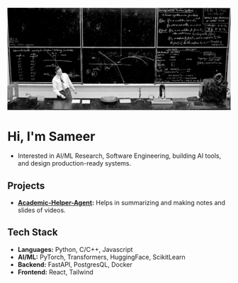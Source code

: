 <!--
**sameerdev7/sameerdev7** is a ✨ _special_ ✨ repository because its `README.md` (this file) appears on your GitHub profile.

Here are some ideas to get you started:

- 🔭 I’m currently working on ...
- 🌱 I’m currently learning ...
- 👯 I’m looking to collaborate on ...
- 🤔 I’m looking for help with ...
- 💬 Ask me about ...
- 📫 How to reach me: ...
- 😄 Pronouns: ...
- ⚡ Fun fact: ...
-->
![Banner](feynman_cover.jpg)


# Hi, I'm Sameer

- Interested in AI/ML Research, Software Engineering, building AI tools, and design production-ready systems.

## Projects 

- **[Academic-Helper-Agent](https://github.com/sameerdev7/Academic-Helper-Agent):** Helps in summarizing and making notes and slides of videos.

## Tech Stack 

- **Languages:** Python, C/C++, Javascript
- **AI/ML:** PyTorch, Transformers, HuggingFace, ScikitLearn
- **Backend:** FastAPI, PostgresQL, Docker
- **Frontend:** React, Tailwind


